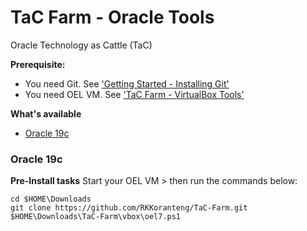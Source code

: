 # TaC Farm - Oracle Tools  
Oracle Technology as Cattle (TaC)

**Prerequisite:**
* You need Git. See ['Getting Started - Installing Git'](https://git-scm.com/book/en/v2/Getting-Started-Installing-Git)
* You need OEL VM. See ['TaC Farm - VirtualBox Tools'](../vbox/README.md)

**What's available**
* [Oracle 19c](#oracle-12c)

### Oracle 19c
**Pre-Install tasks**
Start your OEL VM > then run the commands below:
```
cd $HOME\Downloads
git clone https://github.com/RKKoranteng/TaC-Farm.git
$HOME\Downloads\TaC-Farm\vbox\oel7.ps1
```
